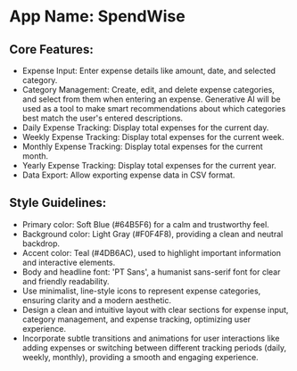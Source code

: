 # **App Name**: SpendWise

## Core Features:

- Expense Input: Enter expense details like amount, date, and selected category.
- Category Management: Create, edit, and delete expense categories, and select from them when entering an expense. Generative AI will be used as a tool to make smart recommendations about which categories best match the user's entered descriptions.
- Daily Expense Tracking: Display total expenses for the current day.
- Weekly Expense Tracking: Display total expenses for the current week.
- Monthly Expense Tracking: Display total expenses for the current month.
- Yearly Expense Tracking: Display total expenses for the current year.
- Data Export: Allow exporting expense data in CSV format.

## Style Guidelines:

- Primary color: Soft Blue (#64B5F6) for a calm and trustworthy feel.
- Background color: Light Gray (#F0F4F8), providing a clean and neutral backdrop.
- Accent color: Teal (#4DB6AC), used to highlight important information and interactive elements.
- Body and headline font: 'PT Sans', a humanist sans-serif font for clear and friendly readability.
- Use minimalist, line-style icons to represent expense categories, ensuring clarity and a modern aesthetic.
- Design a clean and intuitive layout with clear sections for expense input, category management, and expense tracking, optimizing user experience.
- Incorporate subtle transitions and animations for user interactions like adding expenses or switching between different tracking periods (daily, weekly, monthly), providing a smooth and engaging experience.
